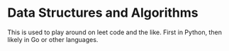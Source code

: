 # Data Structures and Algorithms
This is used to play around on leet code and the like. First in Python, then likely in Go or other languages.
